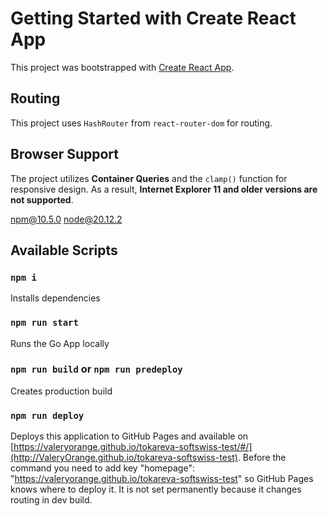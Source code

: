 # Getting Started with Create React App

This project was bootstrapped with [Create React App](https://github.com/facebook/create-react-app).

## Routing
This project uses `HashRouter` from `react-router-dom` for routing.

## Browser Support
The project utilizes **Container Queries** and the `clamp()` function for responsive design.
As a result, **Internet Explorer 11 and older versions are not supported**.

npm@10.5.0
node@20.12.2

## Available Scripts

### `npm i`

Installs dependencies

### `npm run start`

Runs the Go App locally

### `npm run build` or `npm run predeploy`

Creates production build

### `npm run deploy`

Deploys this application to GitHub Pages and available on [https://valeryorange.github.io/tokareva-softswiss-test/#/](http://ValeryOrange.github.io/tokareva-softswiss-test). Before the command you need to add key "homepage": "https://valeryorange.github.io/tokareva-softswiss-test" so GitHub Pages knows where to deploy it. It is not set permanently because it changes routing in dev build.
